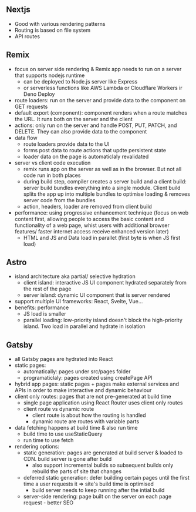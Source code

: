 ## Nextjs

- Good with various rendering patterns
- Routing is based on file system
- API routes

## Remix

- focus on server side rendering & Remix app needs to run on a server that supports nodejs runtime
  - can be deployed to Node.js server like Express
  - or serverless functions like AWS Lambda or Cloudflare Workers ir Deno Deploy
- route loaders: run on the server and provide data to the component on GET requests
- default export (component): component renders when a route matches the URL. It runs both on the server and the client
- actions: only run on the server and handle POST, PUT, PATCH, and DELETE. They can also provide data to the component
- data flow
  - route loaders provide data to the UI
  - forms post data to route actions that updte persistent state
  - loader data on the page is automaticlaly revalidated
- server vs client code execution
  - remix runs app on the server as well as in the browser. But not all code run in both places
  - during build step, compiler creates a server build and a client build: server build bundles everything into a single module. Client build splits the app up into multiple bundles to optimise loading & removes server code from the bundles
  - action, headers, loader are removed from client build
- performance: using progressive enhancement technique (focus on web content first, allowing people to access the basic content and functionality of a web page, whist users with additional browser features/ faster internet access receive enhanced version later)
  - HTML and JS and Data load in parallet (first byte is when JS first load)

## Astro

- island architecture aka partial/ selective hydration
  - client island: interactive JS UI component hydrated separately from the rest of the page
  - server island: dynamic UI component that is server rendered
- support multiple UI frameworks: React, Svelte, Vue...
- benefits: performance
  - JS load is smaller
  - parallel loading: low-priority island doesn't block the high-priority island. Two load in parallel and hydrate in isolation

## Gatsby

- all Gatsby pages are hydrated into React
- static pages:
  - automatically: pages under src/pages folder
  - programaticlaly: pages created using createPage API
- hybrid app pages: static pages + pages make external services and APIs in order to make interactive and dynamic behaviour
- client only routes: pages that are not pre-generated at build time
  - single page application using React Router uses client only routes
  - client route vs dynamic route
    - client route is about how the routing is handled
    - dynamic route are routes with variable parts
- data fetching happens at build time & also run time
  - build time to use useStaticQuery
  - run time to use fetch
- rendering options:
  - static generation: pages are generated at build server & loaded to CDN. build server is gone after build
    - also support incremental builds so subsequent builds only rebuild the parts of site that changes
  - deferred static generation: defer building certain pages until the first time a user requests it => site's build time is optimised
    - build server needs to keep running after the intial build
  - server-side rendering: page built on the server on each page request - better SEO
